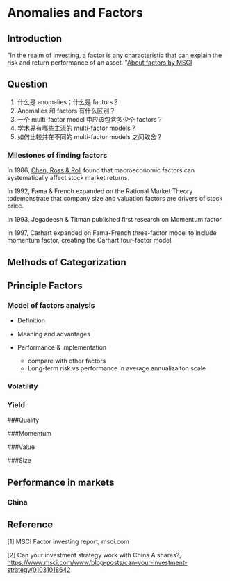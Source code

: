 # Anomalies and Factors



## Introduction

"In the realm of investing, a factor is any characteristic that can explain the risk and return performance of an asset. "[About factors by MSCI](https://www.msci.com/factor-investing)

## Question

1. 什么是 anomalies；什么是 factors？
2. Anomalies 和 factors 有什么区别？
3. 一个 multi-factor model 中应该包含多少个 factors？
4. 学术界有哪些主流的 multi-factor models？
5. 如何比较并在不同的 multi-factor models 之间取舍？

### Milestones of finding factors 

In 1986, [Chen, Ross & Roll]() found that macroeconomic factors can systematically affect stock market returns.

In 1992, Fama & French expanded on the Rational Market Theory todemonstrate that company size and valuation factors are drivers of stock price.

In 1993, Jegadeesh & Titman published first research on Momentum factor.

In 1997, Carhart expanded on Fama-French three-factor model to include momentum factor, creating the Carhart four-factor model.

## Methods of Categorization

## Principle Factors

### Model of factors analysis

- Definition

- Meaning and advantages

- Performance & implementation

  - compare with other factors
  - Long-term risk vs performance in average annualizaiton scale

  

### Volatility

### Yield

###Quality

###Momentum

###Value

###Size

## Performance in markets

### China



## Reference

[1] MSCI Factor investing report, msci.com

[2] Can your investment strategy work with China A shares?, https://www.msci.com/www/blog-posts/can-your-investment-strategy/01031018642


